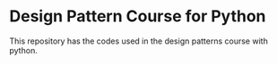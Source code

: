 # Design Pattern Course for Python

This repository has the codes used in the design patterns course with python.

